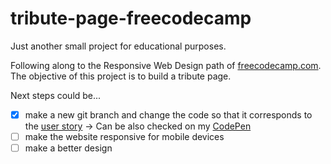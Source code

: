 # tribute-page-freecodecamp
Just another small project for educational purposes. 

Following along to the Responsive Web Design path of [freecodecamp.com](https://www.freecodecamp.org/learn/responsive-web-design/). The objective of this project is to build a tribute page. 

Next steps could be...
- [x] make a new git branch and change the code so that it corresponds to the [user story](https://www.freecodecamp.org/learn/responsive-web-design/responsive-web-design-projects/build-a-tribute-page) -> Can be also checked on my [CodePen](https://codepen.io/kotcraps/pen/dyZZzJd)
- [ ] make the website responsive for mobile devices
- [ ] make a better design